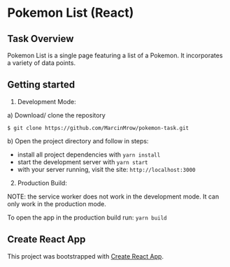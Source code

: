 # Pokemon List (React)

## Task Overview

Pokemon List is a single page featuring a list of a Pokemon. It incorporates a variety of data points.

## Getting started

1. Development Mode:

a) Download/ clone the repository 
```
$ git clone https://github.com/MarcinMrow/pokemon-task.git
```
b) Open the project directory and follow in steps:

* install all project dependencies with `yarn install`
* start the development server with `yarn start`
* with your server running, visit the site: `http://localhost:3000`

2. Production Build:

NOTE: the service worker does not work in the development mode. It can only work in the production mode.

To open the app in the production build run: `yarn build`

## Create React App 

This project was bootstrapped with [Create React App](https://github.com/facebook/create-react-app).